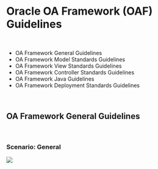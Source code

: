 # Oracle OA Framework (OAF) Guidelines

<br>

- OA Framework General Guidelines
- OA Framework Model Standards Guidelines
- OA Framework View Standards Guidelines
- OA Framework Controller Standards Guidelines
- OA Framework Java Guidelines
- OA Framework Deployment Standards Guidelines

<br>

## OA Framework General Guidelines

<br>

### Scenario: General

<img align="center" src="https://github.com/demasy/Oracle-OA-Framework-OAF-Guidelines/blob/main/resources/images/diagrams/demasy_OAF_structure-master_diagram.png">
